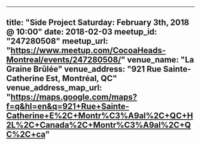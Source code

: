 ----
title:  "Side Project Saturday: February 3th, 2018 @ 10:00"
date:   2018-02-03
meetup_id: "247280508"
meetup_url: "https://www.meetup.com/CocoaHeads-Montreal/events/247280508/"
venue_name: "La Graine Brûlée"
venue_address: "921 Rue Sainte-Catherine Est, Montréal, QC"
venue_address_map_url: "https://maps.google.com/maps?f=q&hl=en&q=921+Rue+Sainte-Catherine+E%2C+Montr%C3%A9al%2C+QC+H2L%2C+Canada%2C+Montr%C3%A9al%2C+QC%2C+ca"
 ----
